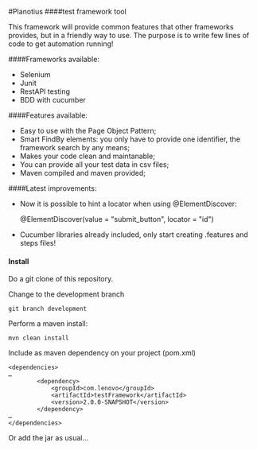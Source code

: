 #Planotius 
####test framework tool

This framework will provide common features that other frameworks provides, but in a friendly way to use.
The purpose is to write few lines of code to get automation running!

####Frameworks available:

* Selenium
* Junit
* RestAPI testing
* BDD with cucumber

####Features available:

* Easy to use with the Page Object Pattern;
* Smart FindBy elements: you only have to provide one identifier, the framework search by any means;
* Makes your code clean and maintanable;
* You can provide all your test data in csv files;
* Maven compiled and maven provided;

####Latest improvements:

* Now it is possible to hint a locator when using @ElementDiscover:

    @ElementDiscover(value = "submit_button", locator = "id") 
* Cucumber libraries already included, only start creating .features and steps files!

#### Install

Do a git clone of this repository.

Change to the development branch

```
git branch development
```

Perform a maven install:

```
mvn clean install
```



Include as maven dependency on your project (pom.xml)

```
<dependencies>
…
        <dependency>
            <groupId>com.lenovo</groupId>
            <artifactId>testFramework</artifactId>
            <version>2.0.0-SNAPSHOT</version>
        </dependency>
…
</dependencies>
```

Or add the jar as usual...
